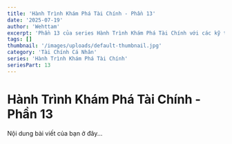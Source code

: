 ```yaml
---
title: 'Hành Trình Khám Phá Tài Chính - Phần 13'
date: '2025-07-19'
author: 'Wehttam'
excerpt: 'Phần 13 của series Hành Trình Khám Phá Tài Chính với các kỹ thuật và ví dụ thực tế.'
tags: []
thumbnail: '/images/uploads/default-thumbnail.jpg'
category: 'Tài Chính Cá Nhân'
series: 'Hành Trình Khám Phá Tài Chính'
seriesPart: 13
---
```


# Hành Trình Khám Phá Tài Chính - Phần 13

Nội dung bài viết của bạn ở đây...
